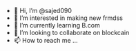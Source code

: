 - 👋 Hi, I’m @sajed090
- 👀 I’m interested in making new frmdss
- 🌱 I’m currently learning B.com
- 💞️ I’m looking to collaborate on blockcain
- 📫 How to reach me ...

<!---
sajed090/sajed090 is a ✨ special ✨ repository because its `README.md` (this file) appears on your GitHub profile.
You can click the Preview link to take a look at your changes.
--->
